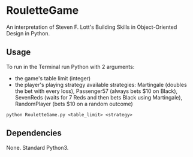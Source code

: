 # RouletteGame

An interpretation of Steven F. Lott's Building Skills in Object-Oriented Design in Python.

## Usage

To run in the Terminal run Python with 2 arguments:
* the game's table limit (integer)
* the player's playing strategy
    available strategies: Martingale (doubles the bet with every loss),
                          Passenger57 (always bets $10 on Black),
                          SevenReds (waits for 7 Reds and then bets Black using Martingale),
                          RandomPlayer (bets $10 on a random outcome)

`python RouletteGame.py <table_limit> <strategy>`

## Dependencies

None. Standard Python3.
